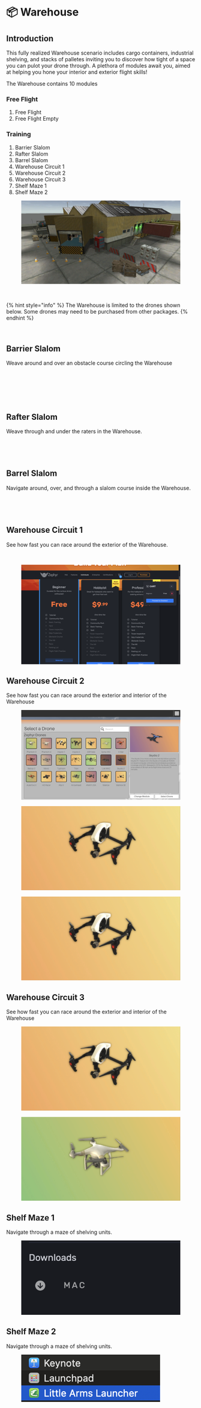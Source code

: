 # 📦 Warehouse

## Introduction

This fully realized Warehouse scenario includes cargo containers, industrial shelving, and stacks of palletes inviting you to discover how tight of a space you can pulot your drone through.  A plethora of modules await you, aimed at helping you hone your interior and exterior flight skills!

The Warehouse contains 10 modules

### Free Flight

1. Free Flight
2. Free Flight Empty

### Training

1. Barrier Slalom
2. Rafter Slalom
3. Barrel Slalom
4. Warehouse Circuit 1
5. Warehouse Circuit 2
6. Warehouse Circuit 3
7. Shelf Maze 1
8. Shelf Maze 2

<figure><img src="../../.gitbook/assets/image (63).png" alt=""><figcaption></figcaption></figure>

<figure><img src="../../.gitbook/assets/image (101).png" alt=""><figcaption></figcaption></figure>

{% hint style="info" %}
The Warehouse is limited to the drones shown below. Some drones may need to be purchased from other packages.
{% endhint %}

<figure><img src="../../.gitbook/assets/image (102).png" alt=""><figcaption></figcaption></figure>

## Barrier Slalom

Weave around and over an obstacle course circling the Warehouse

<figure><img src="../../.gitbook/assets/image (103).png" alt=""><figcaption></figcaption></figure>

<figure><img src="../../.gitbook/assets/image (105).png" alt=""><figcaption></figcaption></figure>

<figure><img src="../../.gitbook/assets/image (106).png" alt=""><figcaption></figcaption></figure>

## Rafter Slalom

Weave through and under the raters in the Warehouse.

<figure><img src="../../.gitbook/assets/image (107).png" alt=""><figcaption></figcaption></figure>

<figure><img src="../../.gitbook/assets/image (108).png" alt=""><figcaption></figcaption></figure>

## Barrel Slalom

Navigate around, over, and through a slalom course inside the Warehouse.

<figure><img src="../../.gitbook/assets/image (109).png" alt=""><figcaption></figcaption></figure>

<figure><img src="../../.gitbook/assets/image (110).png" alt=""><figcaption></figcaption></figure>

## Warehouse Circuit 1

See how fast you can race around the exterior of the Warehouse.

<figure><img src="../../.gitbook/assets/image (111).png" alt=""><figcaption></figcaption></figure>

<figure><img src="../../.gitbook/assets/image (26).png" alt=""><figcaption></figcaption></figure>

## Warehouse Circuit 2

See how fast you can race around the exterior and interior of the Warehouse

<figure><img src="../../.gitbook/assets/image (1) (1) (1).png" alt=""><figcaption></figcaption></figure>

<figure><img src="../../.gitbook/assets/image (2) (1) (1).png" alt=""><figcaption></figcaption></figure>

<figure><img src="../../.gitbook/assets/image (3) (1) (1).png" alt=""><figcaption></figcaption></figure>

## Warehouse Circuit 3

See how fast you can race around the exterior and interior of the Warehouse

<figure><img src="../../.gitbook/assets/image (4) (1) (1).png" alt=""><figcaption></figcaption></figure>

<figure><img src="../../.gitbook/assets/image (5) (1) (1).png" alt=""><figcaption></figcaption></figure>

## Shelf Maze 1

Navigate through a maze of shelving units.

<figure><img src="../../.gitbook/assets/image (6) (1) (1).png" alt=""><figcaption></figcaption></figure>

## Shelf Maze 2

Navigate through a maze of shelving units.

<figure><img src="../../.gitbook/assets/image (7) (1).png" alt=""><figcaption></figcaption></figure>
